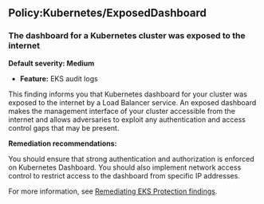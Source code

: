 Policy:Kubernetes/ExposedDashboard
----------------------------------

### The dashboard for a Kubernetes cluster was exposed to the internet

**Default severity: Medium**

* **Feature:** EKS audit logs

This finding informs you that Kubernetes dashboard for your cluster was exposed to the internet by a Load Balancer service. An exposed dashboard makes the management interface of your cluster accessible from the internet and allows adversaries to exploit any authentication and access control gaps that may be present.

**Remediation recommendations:**

You should ensure that strong authentication and authorization is enforced on Kubernetes Dashboard. You should also implement network access control to restrict access to the dashboard from specific IP addresses.

For more information, see [Remediating EKS Protection findings](https://docs.aws.amazon.com/guardduty/latest/ug/guardduty-remediate-kubernetes.html).